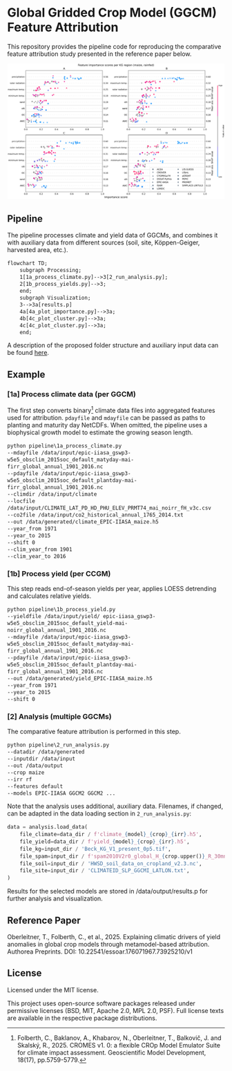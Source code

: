 # Global Gridded Crop Model (GGCM) Feature Attribution

This repository provides the pipeline code for reproducing the comparative feature attribution study presented in the reference paper below.

![Importance scores overview](assets/scores.svg)

## Pipeline

The pipeline processes climate and yield data of GGCMs, and combines it with auxiliary data from different sources (soil, site, Köppen-Geiger, harvested area, etc.).

```mermaid
flowchart TD;
    subgraph Processing;
    1[1a_process_climate.py]-->3[2_run_analysis.py];
    2[1b_process_yields.py]-->3;
    end;
    subgraph Visualization;
    3-->3a[results.p]
    4a[4a_plot_importance.py]-->3a;
    4b[4c_plot_cluster.py]-->3a;
    4c[4c_plot_cluster.py]-->3a;
    end;
```

A description of the proposed folder structure and auxiliary input data can be found [here](/data/input/README.md).

## Example

### [1a] Process climate data (per GGCM)

The first step converts binary[^1] climate data files into aggregated features used for attribution. `pdayfile` and `mdayfile` can be passed as paths to planting and maturity day NetCDFs. When omitted, the pipeline uses a biophysical growth model to estimate the growing season length.

```console
python pipeline\1a_process_climate.py 
--mdayfile /data/input/epic-iiasa_gswp3-w5e5_obsclim_2015soc_default_matyday-mai-firr_global_annual_1901_2016.nc 
--pdayfile /data/input/epic-iiasa_gswp3-w5e5_obsclim_2015soc_default_plantday-mai-firr_global_annual_1901_2016.nc 
--climdir /data/input/climate 
--locfile /data/input/CLIMATE_LAT_PD_HD_PHU_ELEV_PRMT74_mai_noirr_fH_v3c.csv  
--co2file /data/input/co2_historical_annual_1765_2014.txt 
--out /data/generated/climate_EPIC-IIASA_maize.h5
--year_from 1971 
--year_to 2015 
--shift 0 
--clim_year_from 1901 
--clim_year_to 2016 
```
[^1]: Folberth, C., Baklanov, A., Khabarov, N., Oberleitner, T., Balkovič, J. and Skalský, R., 2025. CROMES v1. 0: a flexible CROp Model Emulator Suite for climate impact assessment. Geoscientific Model Development, 18(17), pp.5759-5779.


### [1b] Process yield (per CCGM)

This step reads end-of-season yields per year, applies LOESS detrending and calculates relative yields.

```console
python pipeline\1b_process_yield.py 
--yieldfile /data/input/yield/ epic-iiasa_gswp3-w5e5_obsclim_2015soc_default_yield-mai-noirr_global_annual_1901_2016.nc
--mdayfile /data/input/epic-iiasa_gswp3-w5e5_obsclim_2015soc_default_matyday-mai-firr_global_annual_1901_2016.nc 
--pdayfile /data/input/epic-iiasa_gswp3-w5e5_obsclim_2015soc_default_plantday-mai-firr_global_annual_1901_2016.nc 
--out /data/generated/yield_EPIC-IIASA_maize.h5
--year_from 1971 
--year_to 2015 
--shift 0 
```

### [2] Analysis (multiple GGCMs)

The comparative feature attribution is performed in this step.

```console
python pipeline\2_run_analysis.py 
--datadir /data/generated 
--inputdir /data/input 
--out /data/output 
--crop maize 
--irr rf
--features default
--models EPIC-IIASA GGCM2 GGCM2 ...
```

Note that the analysis uses additional, auxiliary data. Filenames, if changed, can be adapted in the data loading section in `2_run_analysis.py`:

```python
data = analysis.load_data(
    file_climate=data_dir / f'climate_{model}_{crop}_{irr}.h5', 
    file_yield=data_dir / f'yield_{model}_{crop}_{irr}.h5',
    file_kg=input_dir / 'Beck_KG_V1_present_0p5.tif',
    file_spam=input_dir / f'spam2010V2r0_global_H_{crop.upper()}_R_30mn.tif',
    file_soil=input_dir / 'HWSD_soil_data_on_cropland_v2.3.nc',
    file_site=input_dir / 'CLIMATEID_SLP_GGCMI_LATLON.txt',   
)
```

Results for the selected models are stored in /data/output/results.p for further analysis and visualization.

## Reference Paper

Oberleitner, T., Folberth, C., et al., 2025. Explaining climatic drivers of yield anomalies in global crop models through metamodel-based attribution. Authorea Preprints. DOI: 10.22541/essoar.176071967.73925210/v1

## License

Licensed under the MIT license.

This project uses open-source software packages released under permissive licenses (BSD, MIT, Apache 2.0, MPL 2.0, PSF). Full license texts are available in the respective package distributions.